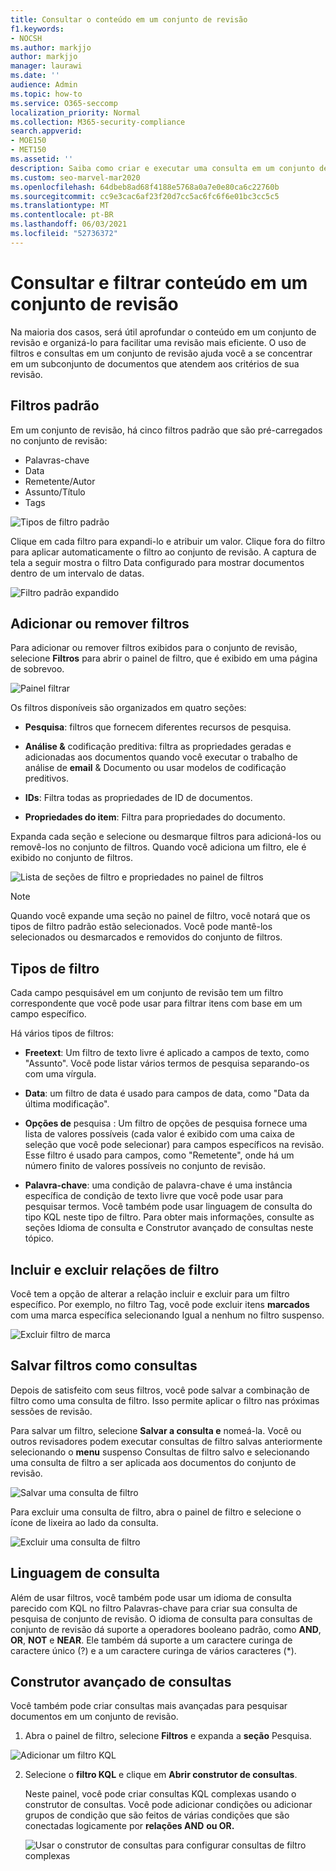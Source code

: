 ```yaml
---
title: Consultar o conteúdo em um conjunto de revisão
f1.keywords:
- NOCSH
ms.author: markjjo
author: markjjo
manager: laurawi
ms.date: ''
audience: Admin
ms.topic: how-to
ms.service: O365-seccomp
localization_priority: Normal
ms.collection: M365-security-compliance
search.appverid:
- MOE150
- MET150
ms.assetid: ''
description: Saiba como criar e executar uma consulta em um conjunto de revisão para organizar o conteúdo para uma revisão mais eficiente em um Advanced eDiscovery caso.
ms.custom: seo-marvel-mar2020
ms.openlocfilehash: 64dbeb8ad68f4188e5768a0a7e0e80ca6c22760b
ms.sourcegitcommit: cc9e3cac6af23f20d7cc5ac6fc6f6e01bc3cc5c5
ms.translationtype: MT
ms.contentlocale: pt-BR
ms.lasthandoff: 06/03/2021
ms.locfileid: "52736372"
---
```

# <a name="query-and-filter-content-in-a-review-set"></a>Consultar e filtrar conteúdo em um conjunto de revisão

Na maioria dos casos, será útil aprofundar o conteúdo em um conjunto de revisão e organizá-lo para facilitar uma revisão mais eficiente. O uso de filtros e consultas em um conjunto de revisão ajuda você a se concentrar em um subconjunto de documentos que atendem aos critérios de sua revisão.

## <a name="default-filters"></a>Filtros padrão

Em um conjunto de revisão, há cinco filtros padrão que são pré-carregados no conjunto de revisão:

- Palavras-chave
- Data
- Remetente/Autor
- Assunto/Título
- Tags

![Tipos de filtro padrão](../media/DefaultFilterTypes.png)

Clique em cada filtro para expandi-lo e atribuir um valor. Clique fora do filtro para aplicar automaticamente o filtro ao conjunto de revisão. A captura de tela a seguir mostra o filtro Data configurado para mostrar documentos dentro de um intervalo de datas.

![Filtro padrão expandido](../media/ExpandedFilter.png)

## <a name="add-or-remove-filters"></a>Adicionar ou remover filtros

Para adicionar ou remover filtros exibidos para o conjunto de revisão, selecione **Filtros** para abrir o painel de filtro, que é exibido em uma página de sobrevoo. 

![Painel filtrar](../media/FilterPanel.png)

Os filtros disponíveis são organizados em quatro seções:

- **Pesquisa**: filtros que fornecem diferentes recursos de pesquisa.

- **Análise &** codificação preditiva: filtra as propriedades geradas e adicionadas aos documentos quando você executar o trabalho de análise de **email** & Documento ou usar modelos de codificação preditivos.

- **IDs**: Filtra todas as propriedades de ID de documentos.

- **Propriedades do item**: Filtra para propriedades do documento. 

Expanda cada seção e selecione ou desmarque filtros para adicioná-los ou removê-los no conjunto de filtros. Quando você adiciona um filtro, ele é exibido no conjunto de filtros. 

![Lista de seções de filtro e propriedades no painel de filtros](../media/FilterPanel2.png)

> [!NOTE]
> Quando você expande uma seção no painel de filtro, você notará que os tipos de filtro padrão estão selecionados. Você pode mantê-los selecionados ou desmarcados e removidos do conjunto de filtros. 

## <a name="filter-types"></a>Tipos de filtro

Cada campo pesquisável em um conjunto de revisão tem um filtro correspondente que você pode usar para filtrar itens com base em um campo específico.

Há vários tipos de filtros:

- **Freetext**: Um filtro de texto livre é aplicado a campos de texto, como "Assunto". Você pode listar vários termos de pesquisa separando-os com uma vírgula.

- **Data**: um filtro de data é usado para campos de data, como "Data da última modificação".

- **Opções de** pesquisa : Um filtro de opções de pesquisa fornece uma lista de valores possíveis (cada valor é exibido com uma caixa de seleção que você pode selecionar) para campos específicos na revisão. Esse filtro é usado para campos, como "Remetente", onde há um número finito de valores possíveis no conjunto de revisão.

- **Palavra-chave**: uma condição de palavra-chave é uma instância específica de condição de texto livre que você pode usar para pesquisar termos. Você também pode usar linguagem de consulta do tipo KQL neste tipo de filtro. Para obter mais informações, consulte as seções Idioma de consulta e Construtor avançado de consultas neste tópico.

## <a name="include-and-exclude-filter-relationships"></a>Incluir e excluir relações de filtro

Você tem a opção de alterar a relação incluir e excluir para um filtro específico. Por exemplo, no filtro Tag, você pode excluir itens **marcados** com uma marca específica selecionando Igual a nenhum no filtro suspenso. 

![Excluir filtro de marca](../media/TagFilterExclude.png)

## <a name="save-filters-as-queries"></a>Salvar filtros como consultas

Depois de satisfeito com seus filtros, você pode salvar a combinação de filtro como uma consulta de filtro. Isso permite aplicar o filtro nas próximas sessões de revisão.

Para salvar um filtro, selecione **Salvar a consulta e** nomeá-la. Você ou outros revisadores podem executar consultas de filtro salvas anteriormente selecionando o **menu** suspenso Consultas de filtro salvo e selecionando uma consulta de filtro a ser aplicada aos documentos do conjunto de revisão. 

![Salvar uma consulta de filtro](../media/SaveFilterQuery.png)

Para excluir uma consulta de filtro, abra o painel de filtro e selecione o ícone de lixeira ao lado da consulta.

![Excluir uma consulta de filtro](../media/DeleteFilterQuery.png)

## <a name="query-language"></a>Linguagem de consulta

Além de usar filtros, você também pode usar um idioma de consulta parecido com KQL no filtro Palavras-chave para criar sua consulta de pesquisa de conjunto de revisão. O idioma de consulta para consultas de conjunto de revisão dá suporte a operadores booleano padrão, como **AND**, **OR**, **NOT** e **NEAR**. Ele também dá suporte a um caractere curinga de caractere único (?) e a um caractere curinga de vários caracteres (*).

## <a name="advanced-query-builder"></a>Construtor avançado de consultas

Você também pode criar consultas mais avançadas para pesquisar documentos em um conjunto de revisão.

1. Abra o painel de filtro, selecione **Filtros** e expanda a **seção** Pesquisa.

  ![Adicionar um filtro KQL](../media/AddKQLFilter.png)

2. Selecione o **filtro KQL** e clique em **Abrir construtor de consultas**.

   Neste painel, você pode criar consultas KQL complexas usando o construtor de consultas. Você pode adicionar condições ou adicionar grupos de condição que são feitos de várias condições que são conectadas logicamente por **relações AND** **ou OR.**

   ![Usar o construtor de consultas para configurar consultas de filtro complexas](../media/ComplexQuery.png)
